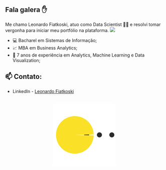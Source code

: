 ## Fala galera :raised_hand:

Me chamo Leonardo Fiatkoski, atuo como Data Scientist 👨‍💻 e resolvi tomar vergonha para iniciar meu portfólio na plataforma. <img src="https://github.com/TheDudeThatCode/TheDudeThatCode/blob/master/Assets/Mario_Hello_Big.gif" width="30px">



- :computer: Bacharel em Sistemas de Informação;
- :chart_with_upwards_trend: MBA em Business Analytics;
- :dart: 7 anos de experiência em Analytics, Machine Learning e Data Visualization;

## 📫 Contato:
- LinkedIn - [Leonardo Fiatkoski](https://in.linkedin.com/in/leo-fiat)

<div align="center">
	<br>
	<img src="https://raw.githubusercontent.com/Aniket965/Aniket965/master/pacman.svg?sanitize=true" width="200" height="200">
</div>
